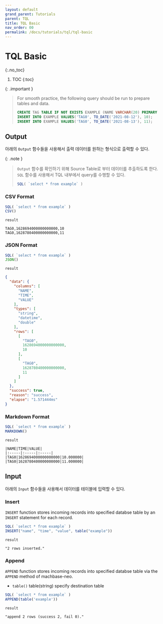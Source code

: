```yaml
---
layout: default
grand_parent: Tutorials
parent: TQL
title: TQL Basic
nav_order: 00
permalink: /docs/tutorials/tql/tql-basic
---
```


# TQL Basic
{:.no_toc}

1. TOC
{:toc}

{: .important }
> For smooth practice, the following query should be run to prepare tables and data.
> ```sql
> CREATE TAG TABLE IF NOT EXISTS EXAMPLE (NAME VARCHAR(20) PRIMARY KEY, TIME DATETIME BASETIME, VALUE DOUBLE SUMMARIZED);
> INSERT INTO EXAMPLE VALUES('TAG0', TO_DATE('2021-08-12'), 10);
> INSERT INTO EXAMPLE VALUES('TAG0', TO_DATE('2021-08-13'), 11);
> ```
>

## Output

아래의 `Output` 함수들을 사용해서 출력 데이터를 원하는 형식으로 출력할 수 있다.

{: .note }
> `Output` 함수를 확인하기 위해 Source Table로 부터 데이터를 추출하도록 한다. <br/>
> `SQL` 함수를 사용해서 TQL 내부에서 query를 수행할 수 있다.
>
> ```js
> SQL( `select * from example` )
> ```

### CSV Format

```js
SQL( `select * from example` )
CSV()
```

`result`

```
TAG0,1628694000000000000,10
TAG0,1628780400000000000,11
```

### JSON Format

```js
SQL( `select * from example` )
JSON()
```

`result`

```json
{
  "data": {
    "columns": [
      "NAME",
      "TIME",
      "VALUE"
    ],
    "types": [
      "string",
      "datetime",
      "double"
    ],
    "rows": [
      [
        "TAG0",
        1628694000000000000,
        10
      ],
      [
        "TAG0",
        1628780400000000000,
        11
      ]
    ]
  },
  "success": true,
  "reason": "success",
  "elapse": "1.571444ms"
}
```

### Markdown Format

```js
SQL( `select * from example` )
MARKDOWN()
```

`result`

```
|NAME|TIME|VALUE|
|:-----|:-----|:-----|
|TAG0|1628694000000000000|10.000000|
|TAG0|1628780400000000000|11.000000|
```

## Input

아래의 `Input` 함수들을 사용해서 데이터를 테이블에 입력할 수 있다.

### Insert

`INSERT` function stores incoming records into specified databse table by an `INSERT` statement for each record.

```js
SQL( `select * from example` )
INSERT("name", "time", "value", table("example"))
```

`result`

```
"2 rows inserted."
```

### Append

`APPEND` function stores incoming records into specified databse table via the `APPEND` method of machbase-neo.

- `table()` table(string) specify destination table

```js
SQL( `select * from example` )
APPEND(table('example'))
```

`result`

```
"append 2 rows (success 2, fail 0)."
```

